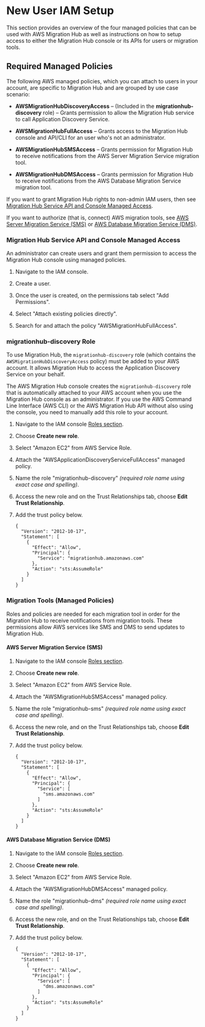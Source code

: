 # New User IAM Setup<a name="new-customer-setup"></a>

This section provides an overview of the four managed policies that can be used with AWS Migration Hub as well as instructions on how to setup access to either the Migration Hub console or its APIs for users or migration tools\.

## Required Managed Policies<a name="required-managed-policies"></a>

The following AWS managed policies, which you can attach to users in your account, are specific to Migration Hub and are grouped by use case scenario:

+ **AWSMigrationHubDiscoveryAccess** – \(Included in the **migrationhub\-discovery** role\) – Grants permission to allow the Migration Hub service to call Application Discovery Service\.

+ **AWSMigrationHubFullAccess** – Grants access to the Migration Hub console and API/CLI for an user who's not an administrator\.

+ **AWSMigrationHubSMSAccess** – Grants permission for Migration Hub to receive notifications from the AWS Server Migration Service migration tool\.

+ **AWSMigrationHubDMSAccess** – Grants permission for Migration Hub to receive notifications from the AWS Database Migration Service migration tool\.

If you want to grant Migration Hub rights to non\-admin IAM users, then see [Migration Hub Service API and Console Managed Access](#api-console-access-managed)\.

If you want to authorize \(that is, connect\) AWS migration tools, see [AWS Server Migration Service \(SMS\)](#sms-managed) or [AWS Database Migration Service \(DMS\)](#dms-managed)\.

### Migration Hub Service API and Console Managed Access<a name="api-console-access-managed"></a>

An administrator can create users and grant them permission to access the Migration Hub console using managed policies\.

1. Navigate to the IAM console\. 

1. Create a user\. 

1. Once the user is created, on the permissions tab select "Add Permissions"\. 

1. Select "Attach existing policies directly"\. 

1. Search for and attach the policy "AWSMigrationHubFullAccess"\. 

### migrationhub\-discovery Role<a name="adscaller-role-managed"></a>

To use Migration Hub, the `migrationhub-discovery` role \(which contains the `AWSMigrationHubDiscoveryAccess` policy\) must be added to your AWS account\. It allows Migration Hub to access the Application Discovery Service on your behalf\.

The AWS Migration Hub console creates the `migrationhub-discovery` role that is automatically attached to your AWS account when you use the Migration Hub console as an administrator\. If you use the AWS Command Line Interface \(AWS CLI\) or the AWS Migration Hub API without also using the console, you need to manually add this role to your account\.

1. Navigate to the IAM console [Roles section](https://console.aws.amazon.com/iam/home?#/roles)\.

1. Choose **Create new role**\.

1. Select "Amazon EC2" from AWS Service Role\.

1. Attach the "AWSApplicationDiscoveryServiceFullAccess" managed policy\.

1. Name the role "migrationhub\-discovery" *\(required role name using exact case and spelling\)*\.

1. Access the new role and on the Trust Relationships tab, choose **Edit Trust Relationship**\.

1. Add the trust policy below\.

   ```
   {
     "Version": "2012-10-17",
     "Statement": [
       {
         "Effect": "Allow",
         "Principal": {
           "Service": "migrationhub.amazonaws.com"
         },
         "Action": "sts:AssumeRole"
       }
     ]
   }
   ```

### Migration Tools \(Managed Policies\)<a name="migration-tools-managed"></a>

Roles and policies are needed for each migration tool in order for the Migration Hub to receive notifications from migration tools\. These permissions allow AWS services like SMS and DMS to send updates to Migration Hub\.

#### AWS Server Migration Service \(SMS\)<a name="sms-managed"></a>

1. Navigate to the IAM console [Roles section](https://console.aws.amazon.com/iam/home?#/roles)\.

1. Choose **Create new role**\.

1. Select "Amazon EC2" from AWS Service Role\.

1. Attach the "AWSMigrationHubSMSAccess" managed policy\.

1. Name the role "migrationhub\-sms" *\(required role name using exact case and spelling\)*\.

1. Access the new role, and on the Trust Relationships tab, choose **Edit Trust Relationship**\.

1. Add the trust policy below\. 

   ```
   {
     "Version": "2012-10-17",
     "Statement": [
       {
         "Effect": "Allow",
         "Principal": {
           "Service": [
             "sms.amazonaws.com"
           ]
         },
         "Action": "sts:AssumeRole"
       }
     ]
   }
   ```

#### AWS Database Migration Service \(DMS\)<a name="dms-managed"></a>

1. Navigate to the IAM console [Roles section](https://console.aws.amazon.com/iam/home?#/roles)\.

1. Choose **Create new role**\.

1. Select "Amazon EC2" from AWS Service Role\.

1. Attach the "AWSMigrationHubDMSAccess" managed policy\.

1. Name the role "migrationhub\-dms" *\(required role name using exact case and spelling\)*\.

1. Access the new role, and on the Trust Relationships tab, choose **Edit Trust Relationship**\.

1. Add the trust policy below\. 

   ```
   {
     "Version": "2012-10-17",
     "Statement": [
       {
         "Effect": "Allow",
         "Principal": {
           "Service": [
             "dms.amazonaws.com"
           ]
         },
         "Action": "sts:AssumeRole"
       }
     ]
   }
   ```
